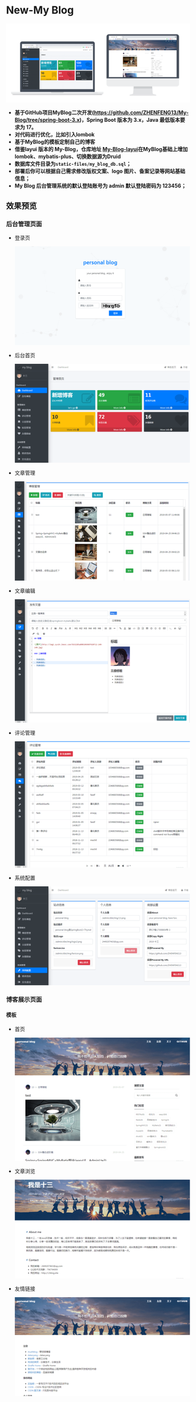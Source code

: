 # New-My Blog

![personal-blog](static-files/personal-blog.png)


- **基于GitHub项目MyBlog二次开发(https://github.com/ZHENFENG13/My-Blog/tree/spring-boot-3.x)，Spring Boot 版本为 3.x，Java 最低版本要求为 17。**
- **对代码进行优化，比如引入lombok**
- **基于MyBlog的模板定制自己的博客**
- **借鉴layui 版本的 My-Blog，仓库地址 [My-Blog-layui](https://github.com/ZHENFENG13/My-Blog-layui)在MyBlog基础上增加lombok、mybatis-plus、切换数据源为Druid**
- **数据库文件目录为```static-files/my_blog_db.sql```；**
- **部署后你可以根据自己需求修改版权文案、logo 图片、备案记录等网站基础信息；**
- **My Blog 后台管理系统的默认登陆账号为 admin 默认登陆密码为 123456；**

## 效果预览

### 后台管理页面

- 登录页

	![login](static-files/login.png)

- 后台首页

	![dashboard](static-files/dashboard.png)

- 文章管理

	![blog-list](static-files/blog-list.png)

- 文章编辑

	![edit](static-files/edit.png)

- 评论管理

	![comment-list](static-files/comment-list.png)

- 系统配置

	![config](static-files/config.png)

### 博客展示页面


#### 模板

- 首页

  ![index03](static-files/index03.png)

- 文章浏览

  ![detail03](static-files/detail03.png)

- 友情链接

  ![link03](static-files/link03.png)
  


